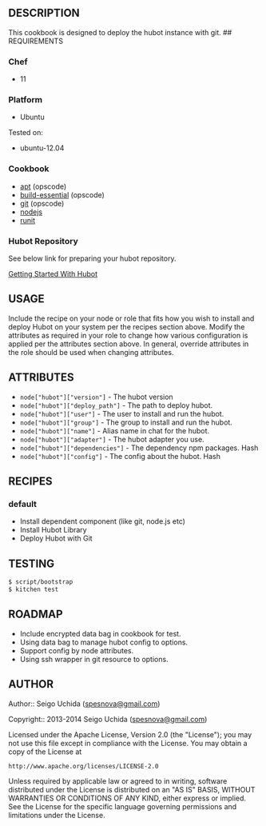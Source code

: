 ## DESCRIPTION
This cookbook is designed to deploy the hubot instance with git. ## REQUIREMENTS

### Chef

* 11

### Platform

* Ubuntu

Tested on:

* ubuntu-12.04

### Cookbook

* [apt](https://github.com/opscode-cookbooks/apt.git) (opscode)
* [build-essential](https://github.com/opscode-cookbooks/build-essential.git) (opscode)
* [git](https://github.com/opscode-cookbooks/git.git) (opscode)
* [nodejs](https://github.com/mdxp/nodejs-cookbook.git)
* [runit](https://github.com/hw-cookbooks/runit.git)

### Hubot Repository
See below link for preparing your hubot repository.

[Getting Started With Hubot](https://github.com/github/hubot/blob/master/docs/README.md)

## USAGE
Include the recipe on your node or role that fits how you wish to install and deploy Hubot on your system per the recipes section above. Modify the attributes as required in your role to change how various configuration is applied per the attributes section above. In general, override attributes in the role should be used when changing attributes.

## ATTRIBUTES

* `node["hubot"]["version"]` - The hubot version
* `node["hubot"]["deploy_path"]` - The path to deploy hubot.
* `node["hubot"]["user"]` - The user to install and run the hubot.
* `node["hubot"]["group"]` - The group to install and run the hubot.
* `node["hubot"]["name"]` - Alias name in chat for the hubot.
* `node["hubot"]["adapter"]` - The hubot adapter you use.
* `node["hubot"]["dependencies"]` - The dependency npm packages. Hash
* `node["hubot"]["config"]` - The config about the hubot. Hash

## RECIPES
### default

* Install dependent component (like git, node.js etc)
* Install Hubot Library
* Deploy Hubot with Git

## TESTING

```bash
$ script/bootstrap
$ kitchen test
```

## ROADMAP

* Include encrypted data bag in cookbook for test.
* Using data bag to manage hubot config to options.
 * Support config by node attributes.
* Using ssh wrapper in git resource to options.

## AUTHOR

Author:: Seigo Uchida (<spesnova@gmail.com>)

Copyright:: 2013-2014 Seigo Uchida (<spesnova@gmail.com>)

Licensed under the Apache License, Version 2.0 (the "License"); you may not use this file except in compliance with the License. You may obtain a copy of the License at

```
http://www.apache.org/licenses/LICENSE-2.0
```

Unless required by applicable law or agreed to in writing, software distributed under the License is distributed on an "AS IS" BASIS, WITHOUT WARRANTIES OR CONDITIONS OF ANY KIND, either express or implied. See the License for the specific language governing permissions and limitations under the License.

